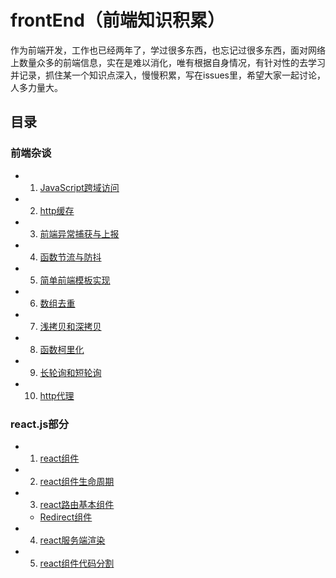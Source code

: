# frontEnd（前端知识积累）
作为前端开发，工作也已经两年了，学过很多东西，也忘记过很多东西，面对网络上数量众多的前端信息，实在是难以消化，唯有根据自身情况，有针对性的去学习并记录，抓住某一个知识点深入，慢慢积累，写在issues里，希望大家一起讨论，人多力量大。
## 目录
### 前端杂谈
- 1. [JavaScript跨域访问](https://github.com/andyChenAn/frontEnd/issues/1)
- 2. [http缓存](https://github.com/andyChenAn/frontEnd/issues/2)
- 3. [前端异常捕获与上报](https://github.com/andyChenAn/frontEnd/issues/3)
- 4. [函数节流与防抖](https://github.com/andyChenAn/frontEnd/issues/4)
- 5. [简单前端模板实现](https://github.com/andyChenAn/frontEnd/issues/5)
- 6. [数组去重](https://github.com/andyChenAn/frontEnd/issues/6)
- 7. [浅拷贝和深拷贝](https://github.com/andyChenAn/frontEnd/issues/7)
- 8. [函数柯里化](https://github.com/andyChenAn/frontEnd/issues/8)
- 9. [长轮询和短轮询](https://github.com/andyChenAn/frontEnd/issues/9)
- 10. [http代理](https://github.com/andyChenAn/frontEnd/issues/10)
### react.js部分
- 1. [react组件](https://github.com/andyChenAn/frontEnd/issues/11)
- 2. [react组件生命周期](https://github.com/andyChenAn/frontEnd/issues/12)
- 3. [react路由基本组件](https://github.com/andyChenAn/frontEnd/issues/13)
  - [Redirect组件](https://github.com/andyChenAn/frontEnd/issues/16)
- 4. [react服务端渲染](https://github.com/andyChenAn/frontEnd/issues/14)
- 5. [react组件代码分割](https://github.com/andyChenAn/frontEnd/issues/15)
